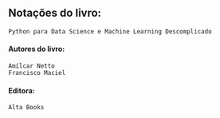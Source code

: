 ## Notações do livro: 
    Python para Data Science e Machine Learning Descomplicado

#### Autores do livro:
    Amílcar Netto
    Francisco Maciel


#### Editora:
    Alta Books